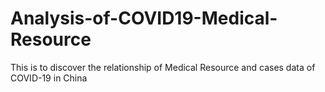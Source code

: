 # Analysis-of-COVID19-Medical-Resource
This is to discover the relationship of Medical Resource and cases data of COVID-19 in China
